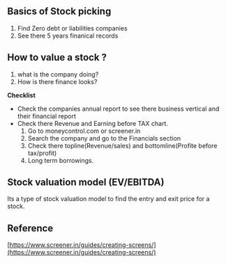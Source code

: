 


## Basics of Stock picking

 1. Find Zero debt or liabilities companies
 2. See there 5 years finanical records

## How to  value a stock ?
1. what is the company doing?
2. How is there finance looks?

**Checklist**
* Check the companies annual report to see there business vertical and their financial report
* Check there Revenue and Earning before TAX chart.
	1.	Go to moneycontrol.com or screener.in 
	2.	 Search the company and go to the Financials section
	3.	Check there topline(Revenue/sales) and bottomline(Profite before tax/profit)
	4.	Long term borrowings.

## Stock valuation model (EV/EBITDA)
Its a type of stock valuation model to find the entry and exit price for a stock. 
>
## Reference
[https://www.screener.in/guides/creating-screens/](https://www.screener.in/guides/creating-screens/)


<!--stackedit_data:
eyJoaXN0b3J5IjpbNzcxNTU2ODQ1LDE4MzE4OTAxMjMsMTE5Mj
U2OTAzMiwtMjEyOTI2MTkzLDIxNDEyNjUxNDMsNDEyNzczNTg4
LC02MTI4MzQ1OTZdfQ==
-->